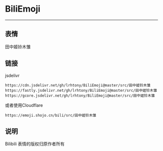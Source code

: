 # BiliEmoji
---
## 表情
田中姬铃木雏
## 链接
jsdelivr
```
https://cdn.jsdelivr.net/gh/lrhtony/BiliEmoji@master/src/田中姬铃木雏
https://fastly.jsdelivr.net/gh/lrhtony/BiliEmoji@master/src/田中姬铃木雏
https://gcore.jsdelivr.net/gh/lrhtony/BiliEmoji@master/src/田中姬铃木雏
```
或者使用Cloudflare
```
https://emoji.shojo.cn/bili/src/田中姬铃木雏
```
## 说明
Bilibili 表情的版权归原作者所有
